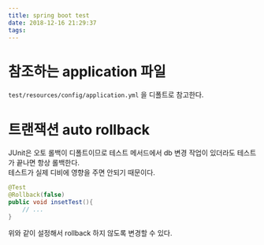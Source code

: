 ```yaml
---
title: spring boot test
date: 2018-12-16 21:29:37
tags:
---
```


# 참조하는 application 파일  
`test/resources/config/application.yml` 을 디폴트로 참고한다.

# 트랜잭션 auto rollback
JUnit은 오토 롤백이 디폴트이므로 테스트 메서드에서 db 변경 작업이 있더라도 테스트가 끝나면 항상 롤백한다.  
테스트가 실제 디비에 영향을 주면 안되기 때문이다.  

```java
@Test
@Rollback(false)
public void insetTest(){
    // ...
}
```

위와 같이 설정해서 rollback 하지 않도록 변경할 수 있다.  

<!-- more -->